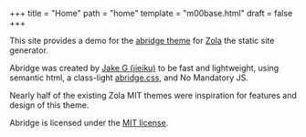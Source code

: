 +++
title = "Home"
path = "home"
template = "m00base.html"
draft = false
+++

This site provides a demo for the [abridge theme](https://github.com/Jieiku/abridge) for [Zola](https://www.getzola.org/) the static site generator.

Abridge was created by [Jake G (jieiku)](https://github.com/Jieiku) to be fast and lightweight, using semantic html, a class-light [abridge.css](https://github.com/Jieiku/abridge.css), and No Mandatory JS.

Nearly half of the existing Zola MIT themes were inspiration for features and design of this theme.

Abridge is licensed under the [MIT license](https://opensource.org/licenses/MIT).
